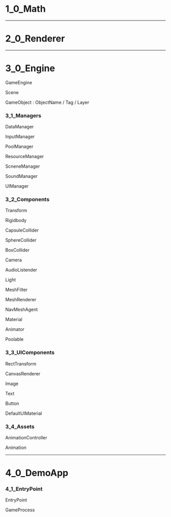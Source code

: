 # 1_0_Math

---

# 2_0_Renderer

---

# 3_0_Engine

GameEngine

Scene

GameObject  : ObjectName / Tag / Layer

### 3_1_Managers

DataManager

InputManager

PoolManager

ResourceManager

ScneneManager

SoundManager

UIManager

### 3_2_Components

Transform

Rigidbody

CapsuleCollider

SphereCollider

BoxCollider

Camera

AudioListender

Light

MeshFilter

MeshRenderer

NavMeshAgent

Material

Animator

Poolable

### 3_3_UIComponents

RectTransform

CanvasRenderer

Image

Text

Button

DefaultUIMaterial

### 3_4_Assets

AnimationController

Animation

---

# 4_0_DemoApp

### 4_1_EntryPoint

EntryPoint

GameProcess
